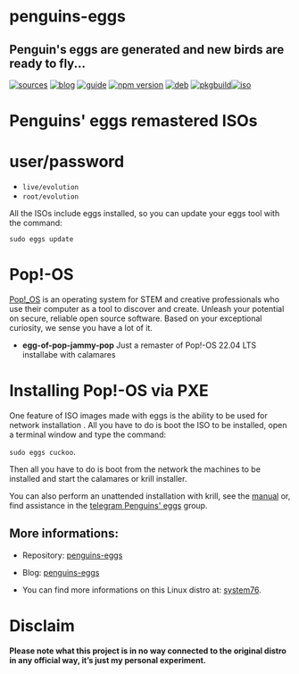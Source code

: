 penguins-eggs
=============

## Penguin&#39;s eggs are generated and new birds are ready to fly...
[![sources](https://img.shields.io/badge/github-sources-cyan)](https://github.com/pieroproietti/penguins-eggs)
[![blog](https://img.shields.io/badge/blog-penguin's%20eggs-cyan)](https://penguins-eggs.net)
[![guide](https://img.shields.io/badge/guide-penguin's%20eggs-cyan)](https://penguins-eggs.net/docs/Tutorial/eggs-users-guide)
[![npm version](https://img.shields.io/npm/v/penguins-eggs.svg)](https://npmjs.org/package/penguins-eggs)
[![deb](https://img.shields.io/badge/deb-packages-blue)](https://sourceforge.net/projects/penguins-eggs/files/DEBS)
[![pkgbuild](https://img.shields.io/badge/pkgbuild-packages-blue)](https://sourceforge.net/projects/penguins-eggs/files/PKGBUILD)[![iso](https://img.shields.io/badge/iso-images-cyan)](https://sourceforge.net/projects/penguins-eggs/files/ISOS)


# Penguins' eggs remastered ISOs

# user/password
* ```live/evolution```
* ```root/evolution```

All the ISOs include eggs installed, so you can update your eggs tool with the command:

```sudo eggs update```

# Pop!-OS
[Pop!_OS](https://pop.system76.com/) is an operating system for STEM and creative professionals who use their computer as a tool to discover and create. Unleash your potential on secure, reliable open source software. Based on your exceptional curiosity, we sense you have a lot of it.

* **egg-of-pop-jammy-pop**  Just a remaster of Pop!-OS 22.04 LTS installabe with calamares

# Installing Pop!-OS via PXE

One feature of ISO images made with eggs is the ability to be used for network installation . All you have to do is boot the ISO to be installed, open a terminal window and type the command: 

```sudo eggs cuckoo```.

Then all you have to do is boot from the network the machines to be installed and start the calamares or krill installer.

You can also perform an unattended installation with krill, see the [manual](https://penguins-eggs.net/docs/Tutorial/english) or, find assistance in the [telegram Penguins' eggs](https://t.me/penguins_eggs) group.

## More informations:

* Repository: [penguins-eggs](https://github.com/pieroproietti/penguins-eggs)
* Blog: [penguins-eggs](https://penguins-eggs.net)

* You can find more informations on this Linux distro at: [system76](https://pop.system76.com/).

# Disclaim
__Please note what this project is in no way connected to the original distro in any official way, it’s just my personal experiment.__
